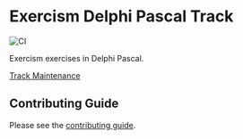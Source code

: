 # Exercism Delphi Pascal Track

![CI](https://github.com/exercism/delphi/workflows/configlet/badge.svg)

Exercism exercises in Delphi Pascal.

[Track Maintenance](https://tracks.exercism.io/delphi/master)

## Contributing Guide

Please see the [contributing guide](https://github.com/exercism/docs/blob/master/contributing-to-language-tracks/README.md).
